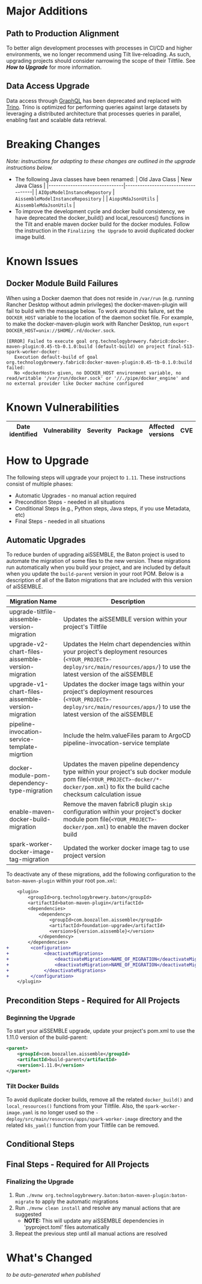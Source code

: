 # Major Additions

## Path to Production Alignment
To better align development processes with processes in CI/CD and higher environments, we no longer recommend using Tilt live-reloading.  As such, upgrading projects should consider narrowing the scope of their Tiltfile. See _**How to Upgrade**_ for more information.

## Data Access Upgrade
Data access through [GraphQL](https://graphql.org/) has been deprecated and replaced with [Trino](https://trino.io/). Trino is optimized for performing queries against large datasets by leveraging a distributed architecture that processes queries in parallel, enabling fast and scalable data retrieval.

# Breaking Changes
_Note: instructions for adapting to these changes are outlined in the upgrade instructions below._

 - The following Java classes have been renamed:
   | Old Java Class                | New Java Class                     |
   |-------------------------------|------------------------------------|
   | `AIOpsModelInstanceRepostory` | `AissembleModelInstanceRepository` |
   | `AiopsMdaJsonUtils`           | `AissembleMdaJsonUtils`            |
 - To improve the development cycle and docker build consistency, we have deprecated the docker_build() and local_resources() functions in the Tilt and enable maven docker build for the docker modules. Follow the instruction in the `Finalizing the Upgrade` to avoid duplicated docker image build.


# Known Issues

## Docker Module Build Failures
When using a Docker daemon that does not reside in `/var/run` (e.g. running Rancher Desktop without admin privileges) the docker-maven-plugin will fail to build with the message below. To work around this failure, set the `DOCKER_HOST` variable to the location of the daemon socket file. For example, to make the docker-maven-plugin work with Rancher Desktop, run `export DOCKER_HOST=unix://$HOME/.rd/docker.sock`.

```shell
[ERROR] Failed to execute goal org.technologybrewery.fabric8:docker-maven-plugin:0.45-tb-0.1.0:build (default-build) on project final-513-spark-worker-docker:
   Execution default-build of goal org.technologybrewery.fabric8:docker-maven-plugin:0.45-tb-0.1.0:build failed: 
   No <dockerHost> given, no DOCKER_HOST environment variable, no read/writable '/var/run/docker.sock' or '//./pipe/docker_engine' and no external provider like Docker machine configured
```

# Known Vulnerabilities

| Date<br/>identified | Vulnerability | Severity | Package | Affected <br/>versions | CVE | Fixed <br/>in |
|---------------------|---------------|----------|---------|------------------------|-----|---------------|


# How to Upgrade

The following steps will upgrade your project to `1.11`. These instructions consist of multiple phases:
- Automatic Upgrades - no manual action required
- Precondition Steps - needed in all situations
- Conditional Steps (e.g., Python steps, Java steps, if you use Metadata, etc)
- Final Steps - needed in all situations

## Automatic Upgrades
To reduce burden of upgrading aiSSEMBLE, the Baton project is used to automate the migration of some files to the new version.  These migrations run automatically when you build your project, and are included by default when you update the `build-parent` version in your root POM.  Below is a description of all of the Baton migrations that are included with this version of aiSSEMBLE.

| Migration Name                                       | Description                                                                                                                                                                             |
|------------------------------------------------------|-----------------------------------------------------------------------------------------------------------------------------------------------------------------------------------------|
| upgrade-tiltfile-aissemble-version-migration         | Updates the aiSSEMBLE version within your project's Tiltfile                                                                                                                            |
| upgrade-v2-chart-files-aissemble-version-migration   | Updates the Helm chart dependencies within your project's deployment resources (`<YOUR_PROJECT>-deploy/src/main/resources/apps/`) to use the latest version of the aiSSEMBLE            |
| upgrade-v1-chart-files-aissemble-version-migration   | Updates the docker image tags within your project's deployment resources (`<YOUR_PROJECT>-deploy/src/main/resources/apps/`) to use the latest version of the aiSSEMBLE                  |
| pipeline-invocation-service-template-migrtion        | Include the helm.valueFiles param to ArgoCD pipeline-invocation-service template                                                                                                        |                                                                                                                                                      
| docker-module-pom-dependency-type-migration          | Updates the maven pipeline dependency type within your project's sub docker module pom file(`<YOUR_PROJECT>-docker/*-docker/pom.xml`) to fix the build cache checksum calculation issue |
| enable-maven-docker-build-migration                  | Remove the maven fabric8 plugin `skip` configuration within your project's docker module pom file(`<YOUR_PROJECT>-docker/pom.xml`) to enable the maven docker build                     |
| spark-worker-docker-image-tag-migration              | Updated the worker docker image tag to use project version                                                                                                                              |

To deactivate any of these migrations, add the following configuration to the `baton-maven-plugin` within your root `pom.xml`:

```diff
    <plugin>
        <groupId>org.technologybrewery.baton</groupId>
        <artifactId>baton-maven-plugin</artifactId>
        <dependencies>
            <dependency>
                <groupId>com.boozallen.aissemble</groupId>
                <artifactId>foundation-upgrade</artifactId>
                <version>${version.aissemble}</version>
            </dependency>
        </dependencies>
+        <configuration>
+             <deactivateMigrations>
+                 <deactivateMigration>NAME_OF_MIGRATION</deactivateMigration>
+                 <deactivateMigration>NAME_OF_MIGRATION</deactivateMigration>
+             </deactivateMigrations>
+        </configuration>
    </plugin>
```

## Precondition Steps - Required for All Projects

### Beginning the Upgrade
To start your aiSSEMBLE upgrade, update your project's pom.xml to use the 1.11.0 version of the build-parent:
```xml
<parent>
    <groupId>com.boozallen.aissemble</groupId>
    <artifactId>build-parent</artifactId>
    <version>1.11.0</version>
</parent>
```

### Tilt Docker Builds
To avoid duplicate docker builds, remove all the related `docker_build()` and `local_resources()` functions from your Tiltfile. Also, the `spark-worker-image.yaml` is no longer used so the `-deploy/src/main/resources/apps/spark-worker-image` directory and the related `k8s_yaml()` function from your Tiltfile can be removed.

## Conditional Steps

## Final Steps - Required for All Projects
### Finalizing the Upgrade
1. Run `./mvnw org.technologybrewery.baton:baton-maven-plugin:baton-migrate` to apply the automatic migrations
2. Run `./mvnw clean install` and resolve any manual actions that are suggested
    - **NOTE:** This will update any aiSSEMBLE dependencies in 'pyproject.toml' files automatically
3. Repeat the previous step until all manual actions are resolved

# What's Changed
_to be auto-generated when published_
